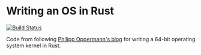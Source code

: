 # Writing an OS in Rust

[![Build Status](https://travis-ci.org/krepl/phil_opp-blog_os.svg?branch=master)](https://travis-ci.org/krepl/phil_opp-blog_os)

Code from following [Philipp Oppermann's blog](https://os.phil-opp.com/) for
writing a 64-bit operating system kernel in Rust.
